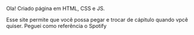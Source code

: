 Ola!
Criado página em HTML, CSS e JS.

Esse site permite que você possa pegar e trocar de cápitulo quando vpcê quiser.
Peguei como referência o Spotify

